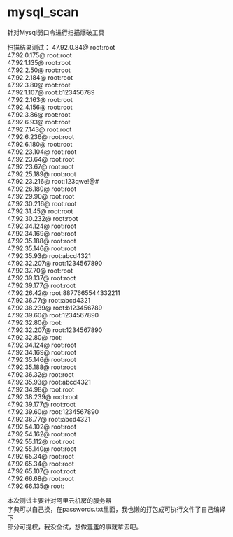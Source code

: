 # mysql_scan
针对Mysql弱口令进行扫描爆破工具


扫描结果测试：
47.92.0.84@ root:root  
47.92.0.175@ root:root  
47.92.1.135@ root:root  
47.92.2.50@ root:root  
47.92.2.184@ root:root  
47.92.3.80@ root:root  
47.92.1.107@ root:b123456789  
47.92.2.163@ root:root  
47.92.4.156@ root:root  
47.92.3.86@ root:root  
47.92.6.93@ root:root  
47.92.7.143@ root:root  
47.92.6.236@ root:root  
47.92.6.180@ root:root  
47.92.23.104@ root:root  
47.92.23.64@ root:root  
47.92.23.67@ root:root  
47.92.25.189@ root:root  
47.92.23.216@ root:123qwe!@#  
47.92.26.180@ root:root  
47.92.29.90@ root:root  
47.92.30.216@ root:root  
47.92.31.45@ root:root  
47.92.30.232@ root:root  
47.92.34.124@ root:root  
47.92.34.169@ root:root  
47.92.35.188@ root:root  
47.92.35.146@ root:root  
47.92.35.93@ root:abcd4321  
47.92.32.207@ root:1234567890  
47.92.37.70@ root:root  
47.92.39.137@ root:root  
47.92.39.177@ root:root  
47.92.26.42@ root:8877665544332211  
47.92.36.77@ root:abcd4321  
47.92.38.239@ root:b123456789  
47.92.39.60@ root:1234567890  
47.92.32.80@ root:  
47.92.32.207@ root:1234567890  
47.92.32.80@ root:  
47.92.34.124@ root:root  
47.92.34.169@ root:root  
47.92.35.146@ root:root  
47.92.35.188@ root:root  
47.92.36.32@ root:root  
47.92.35.93@ root:abcd4321  
47.92.34.98@ root:root  
47.92.38.239@ root:root  
47.92.39.177@ root:root  
47.92.39.60@ root:1234567890  
47.92.36.77@ root:abcd4321  
47.92.54.102@ root:root  
47.92.54.162@ root:root  
47.92.55.112@ root:root  
47.92.55.140@ root:root  
47.92.65.34@ root:root  
47.92.65.34@ root:root  
47.92.65.107@ root:root  
47.92.66.68@ root:root  
47.92.66.135@ root:  


本次测试主要针对阿里云机房的服务器  
字典可以自己换，在passwords.txt里面，我也懒的打包成可执行文件了自己编译下  
部分可提权，我没全试，想做羞羞的事就拿去吧。
